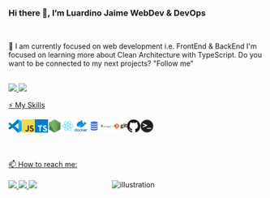 ### Hi there 👋, I’m Luardino Jaime WebDev & DevOps 
<br>
 <p>
🔭 I am currently focused on web development i.e. FrontEnd & BackEnd I'm focused on learning more about Clean Architecture with TypeScript. Do you want to be connected to my next projects? "Follow me"<br><br>
 </p>
 
  <div>
  <a href="https://github.com/luardino">
  <img height="180em" src="https://github-readme-stats.vercel.app/api?username=luardino&show_icons=true&theme=dracula&include_all_commits=true&count_private=true"/>
  <img height="180em" src="https://github-readme-stats.vercel.app/api/top-langs/?username=luardino&layout=compact&langs_count=16&theme=dracula"/>
</div>
 
 
⚡ My Skills <br>

<p>
 <img align="left" alt="Visual Studio Code" width="26px" src="https://raw.githubusercontent.com/github/explore/80688e429a7d4ef2fca1e82350fe8e3517d3494d/topics/visual-studio-code/visual-studio-code.png" />
<img align="left" alt="JavaScript" width="26px" src="https://raw.githubusercontent.com/github/explore/80688e429a7d4ef2fca1e82350fe8e3517d3494d/topics/javascript/javascript.png" />
<img align="left" alt="typescript" width="26px" src="https://raw.githubusercontent.com/github/explore/80688e429a7d4ef2fca1e82350fe8e3517d3494d/topics/typescript/typescript.png" />
<img align="left" alt="Node.js" width="26px" src="https://raw.githubusercontent.com/github/explore/80688e429a7d4ef2fca1e82350fe8e3517d3494d/topics/nodejs/nodejs.png" />
<img align="left" alt="React" width="26px" src="https://raw.githubusercontent.com/github/explore/80688e429a7d4ef2fca1e82350fe8e3517d3494d/topics/react/react.png" />
<img align="left" alt="docker" width="26px" src="https://raw.githubusercontent.com/github/explore/80688e429a7d4ef2fca1e82350fe8e3517d3494d/topics/docker/docker.png" />
<img align="left" alt="SQL" width="26px" src="https://raw.githubusercontent.com/github/explore/80688e429a7d4ef2fca1e82350fe8e3517d3494d/topics/sql/sql.png" />
<img align="left" alt="MongoDB" width="26px" src="https://raw.githubusercontent.com/github/explore/80688e429a7d4ef2fca1e82350fe8e3517d3494d/topics/mongodb/mongodb.png" />
<img align="left" alt="Git" width="26px" src="https://raw.githubusercontent.com/github/explore/80688e429a7d4ef2fca1e82350fe8e3517d3494d/topics/git/git.png" />
<img align="left" alt="GitHub" width="26px" src="https://raw.githubusercontent.com/github/explore/78df643247d429f6cc873026c0622819ad797942/topics/github/github.png" />
<img align="left" alt="Terminal" width="26px" src="https://raw.githubusercontent.com/github/explore/80688e429a7d4ef2fca1e82350fe8e3517d3494d/topics/terminal/terminal.png" /> </br>
</p>
</br> 
</br>
<p>
📫 How to reach me: <br><br>
 <a href="mailto:luardino@icloud.com">
     <img src="https://img.shields.io/badge/-Gmail-c14438?style=flat-circle&logo=Gmail&logoColor=white"/>
 </a>
 <a href="https://www.linkedin.com/in/luardino/">
     <img src="https://img.shields.io/badge/-LinkedIn-blue?style=flat-circle&logo=Linkedin&logoColor=white"/>
 </a>
 <a href="https://github.com/luardino">
     <img src="https://img.shields.io/badge/-Github-000?style=flat-circle&logo=Github&logoColor=white"/>
 </a>
<img alt="illustration" align="right" width="300"  src="https://media.giphy.com/media/qgQUggAC3Pfv687qPC/giphy.gif"/>
</p>
<div>
</div>
